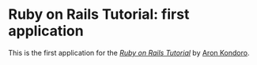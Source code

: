 # Ruby on Rails Tutorial: first application

This is the first application for the
[*Ruby on Rails Tutorial*](http://railstutorial.org/)
by [Aron Kondoro](http://www.vastech.co.tz).
